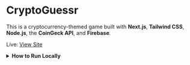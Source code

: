 # CryptoGuessr

This is a cryptocurrency-themed game built with **Next.js**, **Tailwind CSS**, **Node.js**, the **CoinGeck API**, and **Firebase**.

Live: [View Site](https://cryptoguessr-amber.vercel.app)

<details>
  <summary><strong>How to Run Locally</strong></summary>

  1. Clone the repo
     `https://github.com/joshuakitong/cryptoguessr`

  2. Install dependencies
     `npm install`

  3. Run the app
     `npm run dev`
</details>